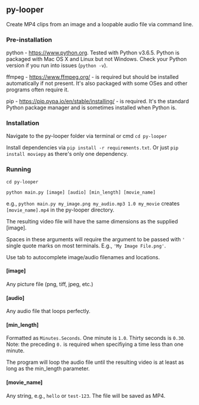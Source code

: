 ## py-looper
Create MP4 clips from an image and a loopable audio file via command line.


### Pre-installation

python - https://www.python.org. Tested with Python v3.6.5. Python is packaged with Mac OS X and Linux but not Windows. Check your Python version if you run into issues (`python -v`).

ffmpeg - https://www.ffmpeg.org/ - is required but should be installed automatically if not present. It's also packaged with some OSes and other programs often require it.

pip - https://pip.pypa.io/en/stable/installing/ - is required. It's the standard Python package manager and is sometimes installed when Python is.


### Installation

Navigate to the py-looper folder via terminal or cmd `cd py-looper`

Install dependencies via `pip install -r requirements.txt`. Or just `pip install moviepy` as there's only one dependency.


### Running

`cd py-looper`

`python main.py [image] [audio] [min_length] [movie_name]`

e.g., `python main.py my_image.png my_audio.mp3 1.0 my_movie` creates `[movie_name].mp4` in the py-looper directory.

The resulting video file will have the same dimensions as the supplied [image].

Spaces in these arguments will require the argument to be passed with `'` single quote marks on most terminals. E.g., `'My Image File.png'`.

Use tab to autocomplete image/audio filenames and locations.

#### [image]

Any picture file (png, tiff, jpeg, etc.)

#### [audio]

Any audio file that loops perfectly.

#### [min_length]

Formatted as `Minutes.Seconds`. One minute is `1.0`. Thirty seconds is `0.30`. Note: the preceding `0.` is required when specifiying a time less than one minute.

The program will loop the audio file until the resulting video is at least as long as the min_length parameter.

#### [movie_name]

Any string, e.g., `hello` or `test-123`. The file will be saved as MP4.

